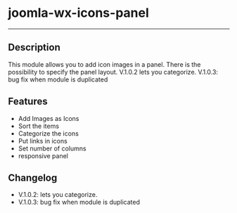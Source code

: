 # joomla-wx-icons-panel


---------------------------
Description
---------------------------

This module allows you to add icon images in a panel. There is the possibility to specify the panel layout. V.1.0.2 lets you categorize. V.1.0.3: bug fix when module is duplicated

Features
---------------------------
- Add Images as Icons
- Sort the items
- Categorize the icons
- Put links in icons
- Set number of columns
- responsive panel




Changelog
--------------------------

- V.1.0.2: lets you categorize. 
- V.1.0.3: bug fix when module is duplicated
